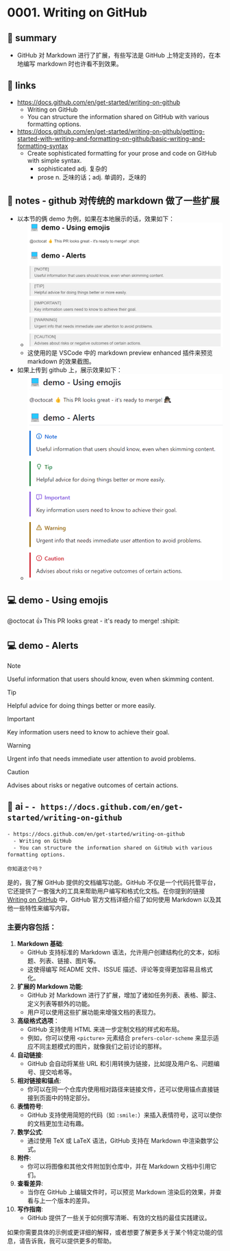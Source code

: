 # 0001. Writing on GitHub

## 📝 summary

- GitHub 对 Markdown 进行了扩展，有些写法是 GitHub 上特定支持的，在本地编写 markdown 时也许看不到效果。

## 🔗 links

- https://docs.github.com/en/get-started/writing-on-github
  - Writing on GitHub
  - You can structure the information shared on GitHub with various formatting options.
- https://docs.github.com/en/get-started/writing-on-github/getting-started-with-writing-and-formatting-on-github/basic-writing-and-formatting-syntax
  - Create sophisticated formatting for your prose and code on GitHub with simple syntax.
    - sophisticated adj. 复杂的
    - prose n. 乏味的话；adj. 单调的，乏味的

## 📒 notes - github 对传统的 markdown 做了一些扩展

- 以本节的俩 demo 为例，如果在本地展示的话，效果如下：
  - ![](md-imgs/2024-10-16-15-20-36.png)
  - 这使用的是 VSCode 中的 markdown preview enhanced 插件来预览 markdown 的效果截图。
- 如果上传到 github 上，展示效果如下：
  - ![](md-imgs/2024-10-16-15-19-48.png)

## 💻 demo - Using emojis

@octocat :+1: This PR looks great - it's ready to merge! :shipit:

## 💻 demo - Alerts

> [!NOTE]
> Useful information that users should know, even when skimming content.

> [!TIP]
> Helpful advice for doing things better or more easily.

> [!IMPORTANT]
> Key information users need to know to achieve their goal.

> [!WARNING]
> Urgent info that needs immediate user attention to avoid problems.

> [!CAUTION]
> Advises about risks or negative outcomes of certain actions.

## 🤖 ai - `- https://docs.github.com/en/get-started/writing-on-github`

```
- https://docs.github.com/en/get-started/writing-on-github
  - Writing on GitHub
  - You can structure the information shared on GitHub with various formatting options.

你知道这个吗？
```

是的，我了解 GitHub 提供的文档编写功能。GitHub 不仅是一个代码托管平台，它还提供了一套强大的工具来帮助用户编写和格式化文档。在你提到的链接 [Writing on GitHub](https://docs.github.com/en/get-started/writing-on-github) 中，GitHub 官方文档详细介绍了如何使用 Markdown 以及其他一些特性来编写内容。

### 主要内容包括：

1. **Markdown 基础**:
   - GitHub 支持标准的 Markdown 语法，允许用户创建结构化的文本，如标题、列表、链接、图片等。
   - 这使得编写 README 文件、ISSUE 描述、评论等变得更加容易且格式化。
2. **扩展的 Markdown 功能**:
   - GitHub 对 Markdown 进行了扩展，增加了诸如任务列表、表格、脚注、定义列表等额外的功能。
   - 用户可以使用这些扩展功能来增强文档的表现力。
3. **高级格式选项**：
   - GitHub 支持使用 HTML 来进一步定制文档的样式和布局。
   - 例如，你可以使用 `<picture>` 元素结合 `prefers-color-scheme` 来显示适应不同主题模式的图片，就像我们之前讨论的那样。
4. **自动链接**:
   - GitHub 会自动将某些 URL 和引用转换为链接，比如提及用户名、问题编号、提交哈希等。
5. **相对链接和锚点**:
   - 你可以在同一个仓库内使用相对路径来链接文件，还可以使用锚点直接链接到页面中的特定部分。
6. **表情符号**:
   - GitHub 支持使用简短的代码（如 `:smile:`）来插入表情符号，这可以使你的文档更加生动有趣。
7. **数学公式**:
   - 通过使用 TeX 或 LaTeX 语法，GitHub 支持在 Markdown 中渲染数学公式。
8. **附件**:
   - 你可以将图像和其他文件附加到仓库中，并在 Markdown 文档中引用它们。
9. **查看差异**:
   - 当你在 GitHub 上编辑文件时，可以预览 Markdown 渲染后的效果，并查看与上一个版本的差异。
10. **写作指南**:
    - GitHub 提供了一些关于如何撰写清晰、有效的文档的最佳实践建议。

如果你需要具体的示例或更详细的解释，或者想要了解更多关于某个特定功能的信息，请告诉我，我可以提供更多的帮助。